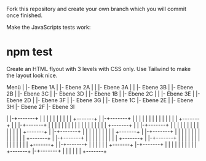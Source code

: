 Fork this repository and create your own branch which you will commit once finished.

Make the JavaScripts tests work:

# npm test

Create an HTML flyout with 3 levels with CSS only. Use Tailwind to make the layout look nice.


Menü
|
|- Ebene 1A
|  |- Ebene 2A
|  |  |- Ebene 3A
|  |  |- Ebene 3B
|  |- Ebene 2B
|     |- Ebene 3C
|     |- Ebene 3D
|
|- Ebene 1B
|  |- Ebene 2C
|  |  |- Ebene 3E
|  |- Ebene 2D
|     |- Ebene 3F
|     |- Ebene 3G
|
|- Ebene 1C
|- Ebene 2E
|  |- Ebene 3H
|- Ebene 2F
|- Ebene 3I


|
|-+-------+
| |       |
| |       |
| |       |
| +-------+
|  |-+-------+
|  | |       |
|  | |       |
|  | |       |
|  | +-------+
|  |  |-+-------+
|  |  | |       |
|  |  | |       |
|  |  | |       |
|  |  | +-------+
|  |  |-+-------+
|  |    |       |
|  |    |       |
|  |    |       |
|  |    +-------+
|
|-+-------+
| |       |
| |       |
| |       |
| +-------+
|  |-+-------+
|  | |       |
|  | |       |
|  | |       |
|  | +-------+
|  |-+-------+
|    |       |
|    |       |
|    |       |
|    +-------+
|    |-+-------+
|    | |       |
|    | |       |
|    | |       |
|    | +-------+
|
|-+-------+
|       |
|       |
|       |
+-------+
|-+-------+
| |       |
| |       |
| |       |
| +-------+
|-+-------+
|       |
|       |
|       |
+-------+
